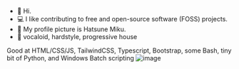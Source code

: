 - :wave: Hi.
- :computer: I like contributing to free and open-source software (FOSS) projects.
- :art: My profile picture is Hatsune Miku.
- :musical_note: vocaloid, hardstyle, progressive house

Good at HTML/CSS/JS, TailwindCSS, Typescript, Bootstrap, some Bash, tiny bit of Python, and Windows Batch scripting
![image](https://github.com/user-attachments/assets/33f086e0-0264-41df-b405-5086ba6f4b8e)

<!---
spetterman66/spetterman66 is a :sparkles: special :sparkles: repository because its `README.md` (this file) appears on your GitHub profile.
You can click the Preview link to take a look at your changes.
--->
